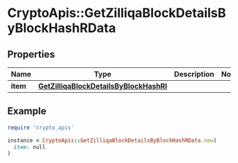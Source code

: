 # CryptoApis::GetZilliqaBlockDetailsByBlockHashRData

## Properties

| Name | Type | Description | Notes |
| ---- | ---- | ----------- | ----- |
| **item** | [**GetZilliqaBlockDetailsByBlockHashRI**](GetZilliqaBlockDetailsByBlockHashRI.md) |  |  |

## Example

```ruby
require 'crypto_apis'

instance = CryptoApis::GetZilliqaBlockDetailsByBlockHashRData.new(
  item: null
)
```

